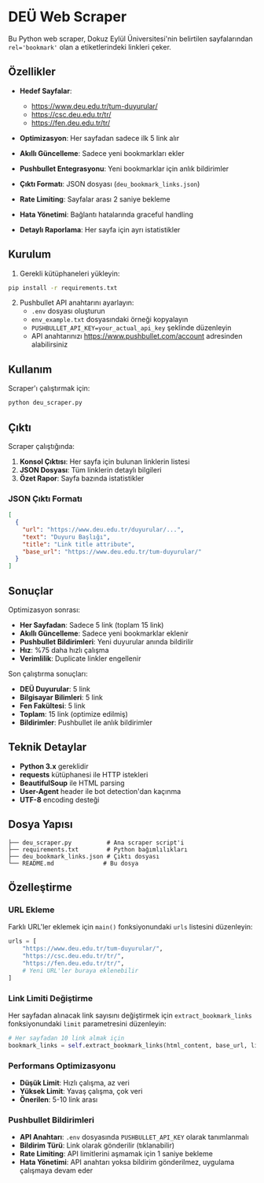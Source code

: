 # DEÜ Web Scraper

Bu Python web scraper, Dokuz Eylül Üniversitesi'nin belirtilen sayfalarından `rel='bookmark'` olan a etiketlerindeki linkleri çeker.

## Özellikler

- **Hedef Sayfalar**: 
  - https://www.deu.edu.tr/tum-duyurular/
  - https://csc.deu.edu.tr/tr/
  - https://fen.deu.edu.tr/tr/

- **Optimizasyon**: Her sayfadan sadece ilk 5 link alır
- **Akıllı Güncelleme**: Sadece yeni bookmarkları ekler
- **Pushbullet Entegrasyonu**: Yeni bookmarklar için anlık bildirimler
- **Çıktı Formatı**: JSON dosyası (`deu_bookmark_links.json`)
- **Rate Limiting**: Sayfalar arası 2 saniye bekleme
- **Hata Yönetimi**: Bağlantı hatalarında graceful handling
- **Detaylı Raporlama**: Her sayfa için ayrı istatistikler

## Kurulum

1. Gerekli kütüphaneleri yükleyin:
```bash
pip install -r requirements.txt
```

2. Pushbullet API anahtarını ayarlayın:
   - `.env` dosyası oluşturun
   - `env_example.txt` dosyasındaki örneği kopyalayın
   - `PUSHBULLET_API_KEY=your_actual_api_key` şeklinde düzenleyin
   - API anahtarınızı https://www.pushbullet.com/account adresinden alabilirsiniz

## Kullanım

Scraper'ı çalıştırmak için:

```bash
python deu_scraper.py
```

## Çıktı

Scraper çalıştığında:

1. **Konsol Çıktısı**: Her sayfa için bulunan linklerin listesi
2. **JSON Dosyası**: Tüm linklerin detaylı bilgileri
3. **Özet Rapor**: Sayfa bazında istatistikler

### JSON Çıktı Formatı

```json
[
  {
    "url": "https://www.deu.edu.tr/duyurular/...",
    "text": "Duyuru Başlığı",
    "title": "Link title attribute",
    "base_url": "https://www.deu.edu.tr/tum-duyurular/"
  }
]
```

## Sonuçlar

Optimizasyon sonrası:
- **Her Sayfadan**: Sadece 5 link (toplam 15 link)
- **Akıllı Güncelleme**: Sadece yeni bookmarklar eklenir
- **Pushbullet Bildirimleri**: Yeni duyurular anında bildirilir
- **Hız**: %75 daha hızlı çalışma
- **Verimlilik**: Duplicate linkler engellenir

Son çalıştırma sonuçları:
- **DEÜ Duyurular**: 5 link
- **Bilgisayar Bilimleri**: 5 link  
- **Fen Fakültesi**: 5 link
- **Toplam**: 15 link (optimize edilmiş)
- **Bildirimler**: Pushbullet ile anlık bildirimler

## Teknik Detaylar

- **Python 3.x** gereklidir
- **requests** kütüphanesi ile HTTP istekleri
- **BeautifulSoup** ile HTML parsing
- **User-Agent** header ile bot detection'dan kaçınma
- **UTF-8** encoding desteği

## Dosya Yapısı

```
├── deu_scraper.py          # Ana scraper script'i
├── requirements.txt        # Python bağımlılıkları
├── deu_bookmark_links.json # Çıktı dosyası
└── README.md              # Bu dosya
```

## Özelleştirme

### URL Ekleme
Farklı URL'ler eklemek için `main()` fonksiyonundaki `urls` listesini düzenleyin:

```python
urls = [
    "https://www.deu.edu.tr/tum-duyurular/",
    "https://csc.deu.edu.tr/tr/",
    "https://fen.deu.edu.tr/tr/",
    # Yeni URL'ler buraya eklenebilir
]
```

### Link Limiti Değiştirme
Her sayfadan alınacak link sayısını değiştirmek için `extract_bookmark_links` fonksiyonundaki `limit` parametresini düzenleyin:

```python
# Her sayfadan 10 link almak için
bookmark_links = self.extract_bookmark_links(html_content, base_url, limit=10)
```

### Performans Optimizasyonu
- **Düşük Limit**: Hızlı çalışma, az veri
- **Yüksek Limit**: Yavaş çalışma, çok veri
- **Önerilen**: 5-10 link arası

### Pushbullet Bildirimleri
- **API Anahtarı**: `.env` dosyasında `PUSHBULLET_API_KEY` olarak tanımlanmalı
- **Bildirim Türü**: Link olarak gönderilir (tıklanabilir)
- **Rate Limiting**: API limitlerini aşmamak için 1 saniye bekleme
- **Hata Yönetimi**: API anahtarı yoksa bildirim gönderilmez, uygulama çalışmaya devam eder
